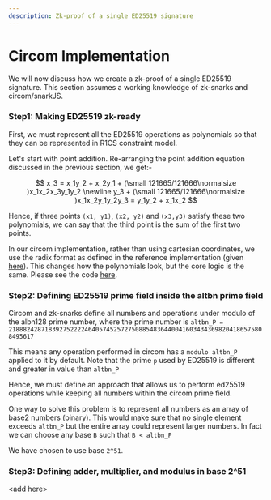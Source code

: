 ```yaml
---
description: Zk-proof of a single ED25519 signature
---
```


# Circom Implementation

We will now discuss how we create a zk-proof of a single ED25519 signature. This section assumes a working knowledge of zk-snarks and circom/snarkJS.

### Step1: Making ED25519 zk-ready

First, we must represent all the ED25519 operations as polynomials so that they can be represented in R1CS constraint model.

Let's start with point addition. Re-arranging the point addition equation discussed in the previous section, we get:-

$$
x_3 =  x_1y_2 + x_2y_1 + (\small 121665/121666\normalsize )x_1x_2x_3y_1y_2
\newline
y_3 + (\small 121665/121666\normalsize )x_1x_2y_1y_2y_3 = y_1y_2 + x_1x_2
$$

Hence, if three points `(x1, y1)`, `(x2, y2)` and `(x3,y3)` satisfy these two polynomials, we can say that the third point is the sum of the first two points.

In our circom implementation, rather than using cartesian coordinates, we use the radix format as defined in the reference implementation (given [here](https://datatracker.ietf.org/doc/html/rfc8032#page-20)). This changes how the polynomials look, but  the core logic is the same. Please see the code [here](https://github.com/Electron-Labs/circom-ed25519/blob/master/circuits/point-addition.circom).

### Step2: Defining ED25519 prime field inside the altbn prime field

Circom and zk-snarks define all numbers and operations under modulo of the albn128 prime number, where the prime number is `altbn_P = 21888242871839275222246405745257275088548364400416034343698204186575808495617`

This means any operation performed in circom has a `modulo altbn_P` applied to it by default. Note that the prime `p` used by ED25519 is different and greater in value than `altbn_P`

Hence, we must define an approach that allows us to perform ed25519 operations while keeping all numbers within the circom prime field.

One way to solve this problem is to represent all numbers as an array of base2 numbers (binary). This would make sure that no single element exceeds `altbn_P` but the entire array could represent larger numbers. In fact we can choose any base `B` such that `B < altbn_P`

We have chosen to use base `2^51`.

### Step3: Defining adder, multiplier, and modulus in base 2^51

\<add here>

